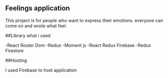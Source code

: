 ## Feelings application

This project is for people who want to express their emotions. everyone can come on and wrote what feel.


##Library what i used

 -React Router Dom
 -Redux
 -Moment js
 -React Redux Firebase
 -Redux Firestore
 
 
 ##Hosting
 
I used Firebase to host application